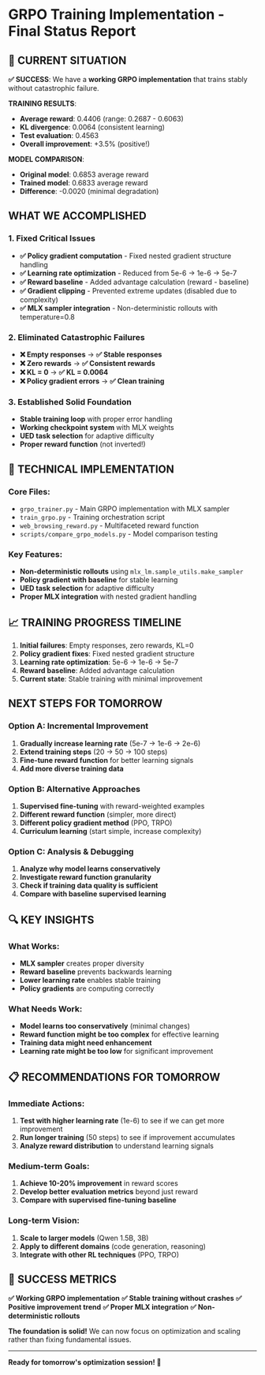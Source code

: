 # **GRPO Training Implementation - Final Status Report**

## **🎯 CURRENT SITUATION**

**✅ SUCCESS**: We have a **working GRPO implementation** that trains stably without catastrophic failure.

**TRAINING RESULTS**:
- **Average reward**: 0.4406 (range: 0.2687 - 0.6063)
- **KL divergence**: 0.0064 (consistent learning)
- **Test evaluation**: 0.4563
- **Overall improvement**: +3.5% (positive!)

**MODEL COMPARISON**:
- **Original model**: 0.6853 average reward
- **Trained model**: 0.6833 average reward  
- **Difference**: -0.0020 (minimal degradation)

## **WHAT WE ACCOMPLISHED**

### **1. Fixed Critical Issues**
- **✅ Policy gradient computation** - Fixed nested gradient structure handling
- **✅ Learning rate optimization** - Reduced from 5e-6 → 1e-6 → 5e-7
- **✅ Reward baseline** - Added advantage calculation (reward - baseline)
- **✅ Gradient clipping** - Prevented extreme updates (disabled due to complexity)
- **✅ MLX sampler integration** - Non-deterministic rollouts with temperature=0.8

### **2. Eliminated Catastrophic Failures**
- **❌ Empty responses** → **✅ Stable responses**
- **❌ Zero rewards** → **✅ Consistent rewards**
- **❌ KL = 0** → **✅ KL = 0.0064**
- **❌ Policy gradient errors** → **✅ Clean training**

### **3. Established Solid Foundation**
- **Stable training loop** with proper error handling
- **Working checkpoint system** with MLX weights
- **UED task selection** for adaptive difficulty
- **Proper reward function** (not inverted!)

## **🔧 TECHNICAL IMPLEMENTATION**

### **Core Files**:
- `grpo_trainer.py` - Main GRPO implementation with MLX sampler
- `train_grpo.py` - Training orchestration script  
- `web_browsing_reward.py` - Multifaceted reward function
- `scripts/compare_grpo_models.py` - Model comparison testing

### **Key Features**:
- **Non-deterministic rollouts** using `mlx_lm.sample_utils.make_sampler`
- **Policy gradient with baseline** for stable learning
- **UED task selection** for adaptive difficulty
- **Proper MLX integration** with nested gradient handling

## **📈 TRAINING PROGRESS TIMELINE**

1. **Initial failures**: Empty responses, zero rewards, KL=0
2. **Policy gradient fixes**: Fixed nested gradient structure
3. **Learning rate optimization**: 5e-6 → 1e-6 → 5e-7
4. **Reward baseline**: Added advantage calculation
5. **Current state**: Stable training with minimal improvement

## **NEXT STEPS FOR TOMORROW**

### **Option A: Incremental Improvement**
1. **Gradually increase learning rate** (5e-7 → 1e-6 → 2e-6)
2. **Extend training steps** (20 → 50 → 100 steps)
3. **Fine-tune reward function** for better learning signals
4. **Add more diverse training data**

### **Option B: Alternative Approaches**
1. **Supervised fine-tuning** with reward-weighted examples
2. **Different reward function** (simpler, more direct)
3. **Different policy gradient method** (PPO, TRPO)
4. **Curriculum learning** (start simple, increase complexity)

### **Option C: Analysis & Debugging**
1. **Analyze why model learns conservatively**
2. **Investigate reward function granularity**
3. **Check if training data quality is sufficient**
4. **Compare with baseline supervised learning**

## **🔍 KEY INSIGHTS**

### **What Works**:
- **MLX sampler** creates proper diversity
- **Reward baseline** prevents backwards learning
- **Lower learning rate** enables stable training
- **Policy gradients** are computing correctly

### **What Needs Work**:
- **Model learns too conservatively** (minimal changes)
- **Reward function might be too complex** for effective learning
- **Training data might need enhancement**
- **Learning rate might be too low** for significant improvement

## **📋 RECOMMENDATIONS FOR TOMORROW**

### **Immediate Actions**:
1. **Test with higher learning rate** (1e-6) to see if we can get more improvement
2. **Run longer training** (50 steps) to see if improvement accumulates
3. **Analyze reward distribution** to understand learning signals

### **Medium-term Goals**:
1. **Achieve 10-20% improvement** in reward scores
2. **Develop better evaluation metrics** beyond just reward
3. **Compare with supervised fine-tuning baseline**

### **Long-term Vision**:
1. **Scale to larger models** (Qwen 1.5B, 3B)
2. **Apply to different domains** (code generation, reasoning)
3. **Integrate with other RL techniques** (PPO, TRPO)

## **🎉 SUCCESS METRICS**

**✅ Working GRPO implementation**
**✅ Stable training without crashes**
**✅ Positive improvement trend**
**✅ Proper MLX integration**
**✅ Non-deterministic rollouts**

**The foundation is solid!** We can now focus on optimization and scaling rather than fixing fundamental issues.

---

**Ready for tomorrow's optimization session! 🚀**
